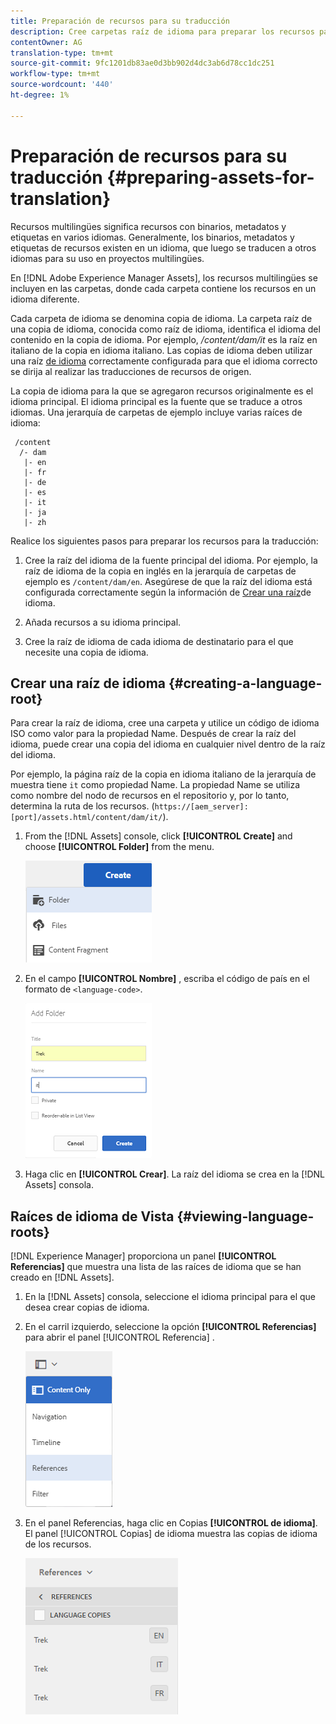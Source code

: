 ```yaml
---
title: Preparación de recursos para su traducción
description: Cree carpetas raíz de idioma para preparar los recursos para la traducción para admitir recursos multilingües.
contentOwner: AG
translation-type: tm+mt
source-git-commit: 9fc1201db83ae0d3bb902d4dc3ab6d78cc1dc251
workflow-type: tm+mt
source-wordcount: '440'
ht-degree: 1%

---
```



# Preparación de recursos para su traducción {#preparing-assets-for-translation}

Recursos multilingües significa recursos con binarios, metadatos y etiquetas en varios idiomas. Generalmente, los binarios, metadatos y etiquetas de recursos existen en un idioma, que luego se traducen a otros idiomas para su uso en proyectos multilingües.

En [!DNL Adobe Experience Manager Assets], los recursos multilingües se incluyen en las carpetas, donde cada carpeta contiene los recursos en un idioma diferente.

Cada carpeta de idioma se denomina copia de idioma. La carpeta raíz de una copia de idioma, conocida como raíz de idioma, identifica el idioma del contenido en la copia de idioma. Por ejemplo, */content/dam/it* es la raíz en italiano de la copia en idioma italiano. Las copias de idioma deben utilizar una raíz [de idioma](preparing-assets-for-translation.md#creating-a-language-root) correctamente configurada para que el idioma correcto se dirija al realizar las traducciones de recursos de origen.

La copia de idioma para la que se agregaron recursos originalmente es el idioma principal. El idioma principal es la fuente que se traduce a otros idiomas. Una jerarquía de carpetas de ejemplo incluye varias raíces de idioma:

```
 /content
  /- dam
   |- en
   |- fr
   |- de
   |- es
   |- it
   |- ja
   |- zh
```

Realice los siguientes pasos para preparar los recursos para la traducción:

1. Cree la raíz del idioma de la fuente principal del idioma. Por ejemplo, la raíz de idioma de la copia en inglés en la jerarquía de carpetas de ejemplo es `/content/dam/en`. Asegúrese de que la raíz del idioma está configurada correctamente según la información de [Crear una raíz](preparing-assets-for-translation.md#creating-a-language-root)de idioma.

1. Añada recursos a su idioma principal.
1. Cree la raíz de idioma de cada idioma de destinatario para el que necesite una copia de idioma.

## Crear una raíz de idioma {#creating-a-language-root}

Para crear la raíz de idioma, cree una carpeta y utilice un código de idioma ISO como valor para la propiedad Name. Después de crear la raíz del idioma, puede crear una copia del idioma en cualquier nivel dentro de la raíz del idioma.

Por ejemplo, la página raíz de la copia en idioma italiano de la jerarquía de muestra tiene `it` como propiedad Name. La propiedad Name se utiliza como nombre del nodo de recursos en el repositorio y, por lo tanto, determina la ruta de los recursos. (`https://[aem_server]:[port]/assets.html/content/dam/it/`).

1. From the [!DNL Assets] console, click **[!UICONTROL Create]** and choose **[!UICONTROL Folder]** from the menu.

   ![Crear carpeta](assets/Create-folder.png)

1. En el campo **[!UICONTROL Nombre]** , escriba el código de país en el formato de `<language-code>`.

   ![Añadir código de idioma en la carpeta](assets/Add-language-code-in-folder.png)

1. Haga clic en **[!UICONTROL Crear]**. La raíz del idioma se crea en la [!DNL Assets] consola.

## Raíces de idioma de Vista {#viewing-language-roots}

[!DNL Experience Manager] proporciona un panel **[!UICONTROL Referencias]** que muestra una lista de las raíces de idioma que se han creado en [!DNL Assets].

1. En la [!DNL Assets] consola, seleccione el idioma principal para el que desea crear copias de idioma.
1. En el carril izquierdo, seleccione la opción **[!UICONTROL Referencias]** para abrir el panel [!UICONTROL Referencia] .

   ![chlimage_1-122](assets/chlimage_1-122.png)

1. En el panel Referencias, haga clic en Copias **[!UICONTROL de idioma]**. El panel [!UICONTROL Copias] de idioma muestra las copias de idioma de los recursos.

   ![copias de idioma](assets/lang-copy2.png)
